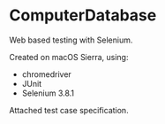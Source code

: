 # ComputerDatabase
Web based testing with Selenium.

Created on macOS Sierra, using:
- chromedriver
- JUnit
- Selenium 3.8.1

Attached test case specification.
